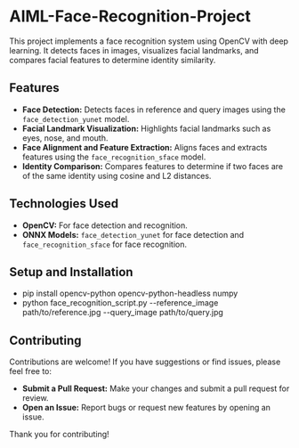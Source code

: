 ﻿# AIML-Face-Recognition-Project

This project implements a face recognition system using OpenCV with deep learning. It detects faces in images, visualizes facial landmarks, and compares facial features to determine identity similarity.

## Features

- **Face Detection:** Detects faces in reference and query images using the `face_detection_yunet` model.
- **Facial Landmark Visualization:** Highlights facial landmarks such as eyes, nose, and mouth.
- **Face Alignment and Feature Extraction:** Aligns faces and extracts features using the `face_recognition_sface` model.
- **Identity Comparison:** Compares features to determine if two faces are of the same identity using cosine and L2 distances.

## Technologies Used

- **OpenCV:** For face detection and recognition.
- **ONNX Models:** `face_detection_yunet` for face detection and `face_recognition_sface` for face recognition.

## Setup and Installation

- pip install opencv-python opencv-python-headless numpy
- python face_recognition_script.py --reference_image path/to/reference.jpg --query_image path/to/query.jpg

## Contributing

Contributions are welcome! If you have suggestions or find issues, please feel free to:

- **Submit a Pull Request:** Make your changes and submit a pull request for review.
- **Open an Issue:** Report bugs or request new features by opening an issue.

Thank you for contributing!
